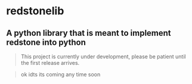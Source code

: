 
# redstonelib

## A python library that is meant to implement redstone into python
> This project is currently under development, please be patient until the first release arrives.







> ok idts its coming any time soon
